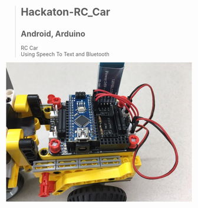 > # Hackaton-RC_Car
> ## Android, Arduino<br/>
> RC Car<br/>
> Using Speech To Text and Bluetooth

![Arduino](img/a1.jpg)
